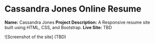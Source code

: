 # Cassandra Jones Online Resume

**Name:** Cassandra Jones
**Project Description:** A Responsive resume site built using HTML, CSS, and Bootstrap.
**Live Site:**  TBD

![Screenshot of the site] (TBD)